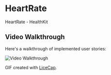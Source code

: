 # HeartRate
HeartRate - HealthKit

## Video Walkthrough 

Here's a walkthrough of implemented user stories:

<img src='https://i.imgur.com/nce1uUi.gifv' title='Video Walkthrough' width='' alt='Video Walkthrough' />


GIF created with [LiceCap](http://www.cockos.com/licecap/).

